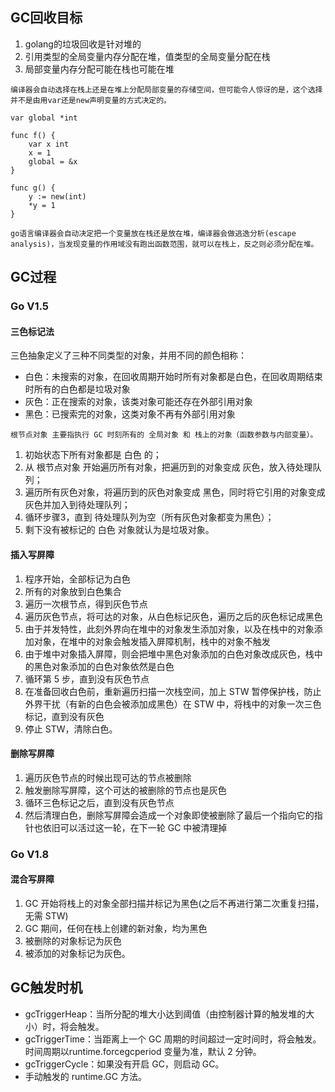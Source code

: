 ## GC回收目标
1. golang的垃圾回收是针对堆的
2. 引用类型的全局变量内存分配在堆，值类型的全局变量分配在栈
3. 局部变量内存分配可能在栈也可能在堆

```
编译器会自动选择在栈上还是在堆上分配局部变量的存储空间，但可能令人惊讶的是，这个选择并不是由用var还是new声明变量的方式决定的。

var global *int

func f() {
    var x int
    x = 1
    global = &x
}

func g() {
    y := new(int)
    *y = 1
}

go语言编译器会自动决定把一个变量放在栈还是放在堆，编译器会做逃逸分析(escape analysis)，当发现变量的作用域没有跑出函数范围，就可以在栈上，反之则必须分配在堆。
```

## GC过程
### Go V1.5
#### 三色标记法
三色抽象定义了三种不同类型的对象，并用不同的颜色相称：
- 白色：未搜索的对象，在回收周期开始时所有对象都是白色，在回收周期结束时所有的白色都是垃圾对象
- 灰色：正在搜索的对象，该类对象可能还存在外部引用对象
- 黑色：已搜索完的对象，这类对象不再有外部引用对象

```
根节点对象 主要指执行 GC 时刻所有的 全局对象 和 栈上的对象（函数参数与内部变量）。
```
1. 初始状态下所有对象都是 白色 的；
2. 从 根节点对象 开始遍历所有对象，把遍历到的对象变成 灰色，放入待处理队列；
3. 遍历所有灰色对象，将遍历到的灰色对象变成 黑色，同时将它引用的对象变成灰色并加入到待处理队列；
4. 循环步骤3，直到 待处理队列为空（所有灰色对象都变为黑色）；
5. 剩下没有被标记的 白色 对象就认为是垃圾对象。

#### 插入写屏障
1. 程序开始，全部标记为白色
2. 所有的对象放到白色集合
3. 遍历一次根节点，得到灰色节点
4. 遍历灰色节点，将可达的对象，从白色标记灰色，遍历之后的灰色标记成黑色
5. 由于并发特性，此刻外界向在堆中的对象发生添加对象，以及在栈中的对象添加对象，在堆中的对象会触发插入屏障机制，栈中的对象不触发
6. 由于堆中对象插入屏障，则会把堆中黑色对象添加的白色对象改成灰色，栈中的黑色对象添加的白色对象依然是白色
7. 循环第 5 步，直到没有灰色节点
8. 在准备回收白色前，重新遍历扫描一次栈空间，加上 STW 暂停保护栈，防止外界干扰（有新的白色会被添加成黑色）在 STW 中，将栈中的对象一次三色标记，直到没有灰色
9. 停止 STW，清除白色。

#### 删除写屏障
1. 遍历灰色节点的时候出现可达的节点被删除
2. 触发删除写屏障，这个可达的被删除的节点也是灰色
3. 循环三色标记之后，直到没有灰色节点
4. 然后清理白色，删除写屏障会造成一个对象即使被删除了最后一个指向它的指针也依旧可以活过这一轮，在下一轮 GC 中被清理掉

### Go V1.8
#### 混合写屏障
1. GC 开始将栈上的对象全部扫描并标记为黑色(之后不再进行第二次重复扫描，无需 STW)
2. GC 期间，任何在栈上创建的新对象，均为黑色
3. 被删除的对象标记为灰色
4. 被添加的对象标记为灰色。

## GC触发时机
- gcTriggerHeap：当所分配的堆大小达到阈值（由控制器计算的触发堆的大小）时，将会触发。
- gcTriggerTime：当距离上一个 GC 周期的时间超过一定时间时，将会触发。时间周期以runtime.forcegcperiod 变量为准，默认 2 分钟。
- gcTriggerCycle：如果没有开启 GC，则启动 GC。
- 手动触发的 runtime.GC 方法。